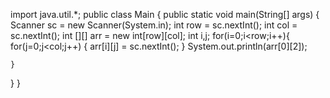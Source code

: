 import java.util.*;
public class Main
{
	public static void main(String[] args) {
	    Scanner sc = new Scanner(System.in);
	    int row = sc.nextInt();
	    int col = sc.nextInt();
	    int [][] arr = new int[row][col];
	    int i,j;
	    for(i=0;i<row;i++){
	        for(j=0;j<col;j++)
	        {
	            arr[i][j] = sc.nextInt();
	        }
	        System.out.println(arr[0][2]);
		
	}
}
}

